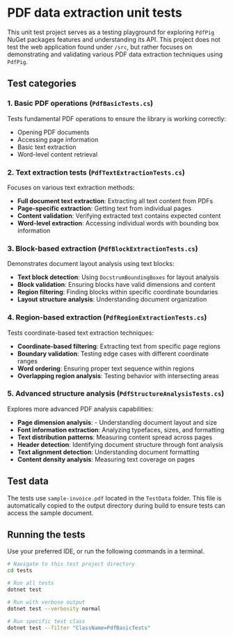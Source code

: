 # PDF data extraction unit tests

This unit test project serves as a testing playground for exploring `PdfPig` NuGet packages features and understanding its API. This project does not test the web application found under `/src`, but rather focuses on demonstrating and validating various PDF data extraction techniques using `PdfPig`.

## Test categories

### 1. Basic PDF operations (`PdfBasicTests.cs`)

Tests fundamental PDF operations to ensure the library is working correctly:

- Opening PDF documents
- Accessing page information
- Basic text extraction
- Word-level content retrieval

### 2. Text extraction tests (`PdfTextExtractionTests.cs`)

Focuses on various text extraction methods:

- **Full document text extraction**: Extracting all text content from PDFs
- **Page-specific extraction**: Getting text from individual pages
- **Content validation**: Verifying extracted text contains expected content
- **Word-level extraction**: Accessing individual words with bounding box information

### 3. Block-based extraction (`PdfBlockExtractionTests.cs`)

Demonstrates document layout analysis using text blocks:

- **Text block detection**: Using `DocstrumBoundingBoxes` for layout analysis
- **Block validation**: Ensuring blocks have valid dimensions and content
- **Region filtering**: Finding blocks within specific coordinate boundaries
- **Layout structure analysis**: Understanding document organization

### 4. Region-based extraction (`PdfRegionExtractionTests.cs`)

Tests coordinate-based text extraction techniques:

- **Coordinate-based filtering**: Extracting text from specific page regions
- **Boundary validation**: Testing edge cases with different coordinate ranges
- **Word ordering**: Ensuring proper text sequence within regions
- **Overlapping region analysis**: Testing behavior with intersecting areas

### 5. Advanced structure analysis (`PdfStructureAnalysisTests.cs`)

Explores more advanced PDF analysis capabilities:

- **Page dimension analysis**: - Understanding document layout and size
- **Font information extraction**: Analyzing typefaces, sizes, and formatting
- **Text distribution patterns**: Measuring content spread across pages
- **Header detection**: Identifying document structure through font analysis
- **Text alignment detection**: Understanding document formatting
- **Content density analysis**: Measuring text coverage on pages

## Test data

The tests use `sample-invoice.pdf` located in the `TestData` folder. This file is automatically copied to the output directory during build to ensure tests can access the sample document.

## Running the tests

Use your preferred IDE, or run the following commands in a terminal.

```bash
# Navigate to this test project directory
cd tests

# Run all tests
dotnet test

# Run with verbose output
dotnet test --verbosity normal

# Run specific test class
dotnet test --filter "ClassName=PdfBasicTests"
```
